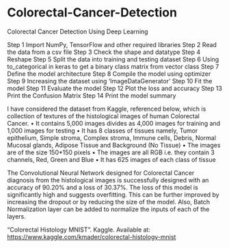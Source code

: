 # Colorectal-Cancer-Detection
Colorectal Cancer Detection Using Deep Learning

Step 1 Import NumPy, TensorFlow and other required libraries
Step 2 Read the data from a csv file
Step 3 Check the shape and datatype
Step 4 Reshape
Step 5 Split the data into training and testing dataset
Step 6 Using to_categorical in keras to get a binary class matrix from vector class
Step 7 Define the model architecture
Step 8 Compile the model using optimizer
Step 9 Increasing the dataset using ‘ImageDataGenerator’
Step 10 Fit the model
Step 11 Evaluate the model
Step 12 Plot the loss and accuracy
Step 13 Print the Confusion Matrix
Step 14 Print the model summary


I have considered the dataset from Kaggle, referenced below, which is collection of textures of the histological images of human Colorectal Cancer.
• It contains 5,000 images divides as 4,000 images for training and 1,000 images for testing
• It has 8 classes of tissues namely, Tumor epithelium, Simple stroma, Complex stroma, Immune cells, Debris, Normal Mucosal glands, Adipose Tissue and Background (No Tissue)
• The images are of the size 150*150 pixels
• The images are all RGB i.e. they contain 3 channels, Red, Green and Blue
• It has 625 images of each class of tissue


The Convolutional Neural Network designed for Colorectal Cancer diagnosis from the histological images is successfully designed with an accuracy of 90.20% and a loss of 30.37%. The loss of this model is significantly high and suggests overfitting. This can be further improved by increasing the dropout or by reducing the size of the model. Also, Batch Normalization layer can be added to normalize the inputs of each of the layers.


“Colorectal Histology MNIST”. Kaggle. Available at: https://www.kaggle.com/kmader/colorectal-histology-mnist 
